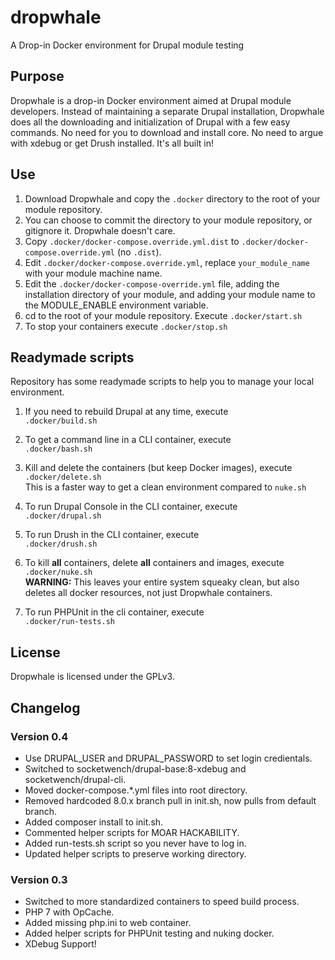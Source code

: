 # dropwhale
A Drop-in Docker environment for Drupal module testing

## Purpose

Dropwhale is a drop-in Docker environment aimed at Drupal module
developers. Instead of maintaining a separate Drupal installation,
Dropwhale does all the downloading and initialization of Drupal with a
few easy commands. No need for you to download and install core. No
need to argue with xdebug or get Drush installed. It's all built in!

## Use

1. Download Dropwhale and copy the `.docker` directory to the root of your module repository.
2. You can choose to commit the directory to your module repository, or gitignore it. Dropwhale doesn't care.
3. Copy `.docker/docker-compose.override.yml.dist` to `.docker/docker-compose.override.yml` (no `.dist`).
4. Edit `.docker/docker-compose.override.yml`, replace `your_module_name` with your module machine name.
5. Edit the `.docker/docker-compose-override.yml` file, adding the
   installation directory of your module, and adding your module name to
   the MODULE_ENABLE environment variable.
6. cd to the root of your module repository. Execute `.docker/start.sh`
7. To stop your containers execute `.docker/stop.sh`

## Readymade scripts
Repository has some readymade scripts to help you to manage your local environment.

1. If you need to rebuild Drupal at any time, execute  
`.docker/build.sh`

2. To get a command line in a CLI container, execute  
`.docker/bash.sh`

3. Kill and delete the containers (but keep Docker images), execute  
`.docker/delete.sh`  
This is a faster way to get a clean environment compared to `nuke.sh`

4. To run Drupal Console in the CLI container, execute  
`.docker/drupal.sh`

5. To run Drush in the CLI container, execute  
`.docker/drush.sh`

6. To kill **all** containers, delete **all** containers and images, execute  
`.docker/nuke.sh`  
**WARNING:** This leaves your entire system squeaky clean, but also deletes all docker resources, not just Dropwhale containers.

7. To run PHPUnit in the cli container, execute  
`.docker/run-tests.sh`  

## License

Dropwhale is licensed under the GPLv3.

## Changelog

### Version 0.4
* Use DRUPAL_USER and DRUPAL_PASSWORD to set login credientals.
* Switched to socketwench/drupal-base:8-xdebug and socketwench/drupal-cli.
* Moved docker-compose.*.yml files into root directory.
* Removed hardcoded 8.0.x branch pull in init.sh, now pulls from default branch.
* Added composer install to init.sh.
* Commented helper scripts for MOAR HACKABILITY.
* Added run-tests.sh script so you never have to log in.
* Updated helper scripts to preserve working directory.

### Version 0.3
* Switched to more standardized containers to speed build process.
* PHP 7 with OpCache.
* Added missing php.ini to web container.
* Added helper scripts for PHPUnit testing and nuking docker.
* XDebug Support!
